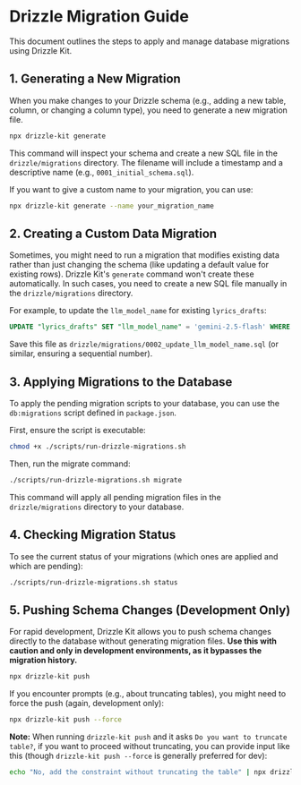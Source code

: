 # Drizzle Migration Guide

This document outlines the steps to apply and manage database migrations using Drizzle Kit.

## 1. Generating a New Migration

When you make changes to your Drizzle schema (e.g., adding a new table, column, or changing a column type), you need to generate a new migration file.

```bash
npx drizzle-kit generate
```

This command will inspect your schema and create a new SQL file in the `drizzle/migrations` directory. The filename will include a timestamp and a descriptive name (e.g., `0001_initial_schema.sql`).

If you want to give a custom name to your migration, you can use:

```bash
npx drizzle-kit generate --name your_migration_name
```

## 2. Creating a Custom Data Migration

Sometimes, you might need to run a migration that modifies existing data rather than just changing the schema (like updating a default value for existing rows). Drizzle Kit's `generate` command won't create these automatically. In such cases, you need to create a new SQL file manually in the `drizzle/migrations` directory.

For example, to update the `llm_model_name` for existing `lyrics_drafts`:

```sql
UPDATE "lyrics_drafts" SET "llm_model_name" = 'gemini-2.5-flash' WHERE "llm_model_name" IS NULL;
```

Save this file as `drizzle/migrations/0002_update_llm_model_name.sql` (or similar, ensuring a sequential number).

## 3. Applying Migrations to the Database

To apply the pending migration scripts to your database, you can use the `db:migrations` script defined in `package.json`.

First, ensure the script is executable:

```bash
chmod +x ./scripts/run-drizzle-migrations.sh
```

Then, run the migrate command:

```bash
./scripts/run-drizzle-migrations.sh migrate
```

This command will apply all pending migration files in the `drizzle/migrations` directory to your database.

## 4. Checking Migration Status

To see the current status of your migrations (which ones are applied and which are pending):

```bash
./scripts/run-drizzle-migrations.sh status
```

## 5. Pushing Schema Changes (Development Only)

For rapid development, Drizzle Kit allows you to push schema changes directly to the database without generating migration files. **Use this with caution and only in development environments, as it bypasses the migration history.**

```bash
npx drizzle-kit push
```

If you encounter prompts (e.g., about truncating tables), you might need to force the push (again, development only):

```bash
npx drizzle-kit push --force
```

**Note:** When running `drizzle-kit push` and it asks `Do you want to truncate table?`, if you want to proceed without truncating, you can provide input like this (though `drizzle-kit push --force` is generally preferred for dev):

```bash
echo "No, add the constraint without truncating the table" | npx drizzle-kit push
```
